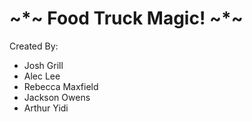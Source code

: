 ~\*~ Food Truck Magic! ~\*~
================

Created By:
* Josh Grill
* Alec Lee
* Rebecca Maxfield
* Jackson Owens
* Arthur Yidi
